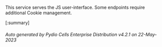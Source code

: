 






This service serves the JS user-interface. Some endpoints require additional Cookie management.

[:summary]

###### Auto generated by Pydio Cells Enterprise Distribution v4.2.1 on 22-May-2023
